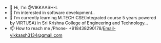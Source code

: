 - 👋 Hi, I’m @VIKKAASH-L
- 👀 I’m interested in software development..
- 🌱 I’m currently learning M.TECH CSE(Integrated course 5 years powered by VIRTUSA) in Sri Krishna College of Engineering and Technology... 
- 📫 How to reach me /Phone- +918438290178/Email-vikkaash3134@gmail.com

<!---
VIKKAASH-L/VIKKAASH-L is a ✨ special ✨ repository because its `README.md` (this file) appears on your GitHub profile.
You can click the Preview link to take a look at your changes.
--->
